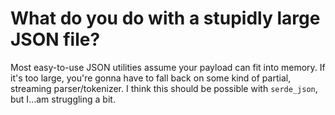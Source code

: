 # What do you do with a stupidly large JSON file?

Most easy-to-use JSON utilities assume your payload can fit into memory. If
it's too large, you're gonna have to fall back on some kind of partial,
streaming parser/tokenizer. I think this should be possible with `serde_json`,
but I...am struggling a bit.
